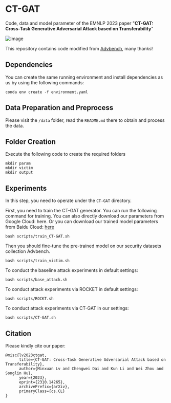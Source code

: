 # CT-GAT
Code, data and model parameter of the EMNLP 2023 paper "**CT-GAT: Cross-Task Generative Adversarial Attack based on Transferability**"

![image](https://github.com/GPTGuards/CT-GAT/assets/43531566/15ad5b63-8942-4fd3-b579-3b7bf110cd7a)


This repository contains code modified from [Advbench](https://github.com/thunlp/Advbench), many thanks!


## Dependencies
You can create the same running environment and install dependencies as us by using the following commands:

`conda env create -f environment.yaml`

## Data Preparation and Preprocess
Please visit the `/data` folder, read the `README.md` there to obtain and process the data.

## Folder Creation
Execute the following code to create the required folders
```
mkdir param
mkdir victim
mkdir output
```

## Experiments
In this step, you need to operate under the `CT-GAT` directory.

First, you need to train the CT-GAT generator. You can run the following command for training. You can also directly download our parameters from Google Cloud: here. Or you can download our trained model parameters from Baidu Cloud: [here](https://pan.baidu.com/s/1U195DoiQOMpfi6FNQ4dwzw?pwd=xozm)
```
bash scripts/train_CT-GAT.sh
```


Then you should fine-tune the pre-trained model on our security datasets collection Advbench.
```
bash scripts/train_victim.sh
```

To conduct the baseline attack experiments in default settings:
```
bash scripts/base_attack.sh
```

To conduct attack experiments via ROCKET in default settings:
```
bash scripts/ROCKT.sh
```

To conduct attack experiments via CT-GAT in our settings:
```
bash scripts/CT-GAT.sh
```

## Citation
Please kindly cite our paper:
```
@misc{lv2023ctgat,
      title={CT-GAT: Cross-Task Generative Adversarial Attack based on Transferability}, 
      author={Minxuan Lv and Chengwei Dai and Kun Li and Wei Zhou and Songlin Hu},
      year={2023},
      eprint={2310.14265},
      archivePrefix={arXiv},
      primaryClass={cs.CL}
}
```
